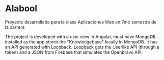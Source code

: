 # Alabool
Proyecto desarrollado para la clase Aplicaciones Web en 7mo semestre de la carrera

The project is developed with a user view in Angular, must have MongoDB installed as the app stores the "Knowledgebase" locally in MongoDB. It has an API generated with Loopback. Loopback gets the Userlike API (through a token) and a JSON from Firebase that simulates the Openbravo API.
